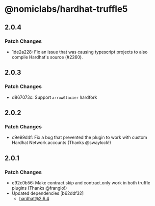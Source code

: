 # @nomiclabs/hardhat-truffle5

## 2.0.4

### Patch Changes

- 1de2a228: Fix an issue that was causing typescript projects to also compile Hardhat's source (#2260).

## 2.0.3

### Patch Changes

- d867073c: Support `arrowGlacier` hardfork

## 2.0.2

### Patch Changes

- c9e99d4f: Fix a bug that prevented the plugin to work with custom Hardhat Network accounts (Thanks @swaylock!)

## 2.0.1

### Patch Changes

- e92c0b56: Make contract.skip and contract.only work in both truffle plugins (Thanks @frangio!)
- Updated dependencies [b62ddf32]
  - hardhat@2.6.4
